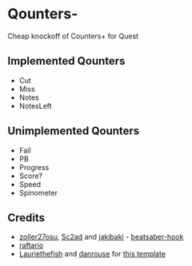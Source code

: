 # Qounters-

Cheap knockoff of Counters+ for Quest

## Implemented Qounters
- Cut
- Miss
- Notes
- NotesLeft

## Unimplemented Qounters
- Fail
- PB
- Progress
- Score?
- Speed
- Spinometer

## Credits

* [zoller27osu](https://github.com/zoller27osu), [Sc2ad](https://github.com/Sc2ad) and [jakibaki](https://github.com/jakibaki) - [beatsaber-hook](https://github.com/sc2ad/beatsaber-hook)
* [raftario](https://github.com/raftario) 
* [Lauriethefish](https://github.com/Lauriethefish) and [danrouse](https://github.com/danrouse) for [this template](https://github.com/Lauriethefish/quest-mod-template)
